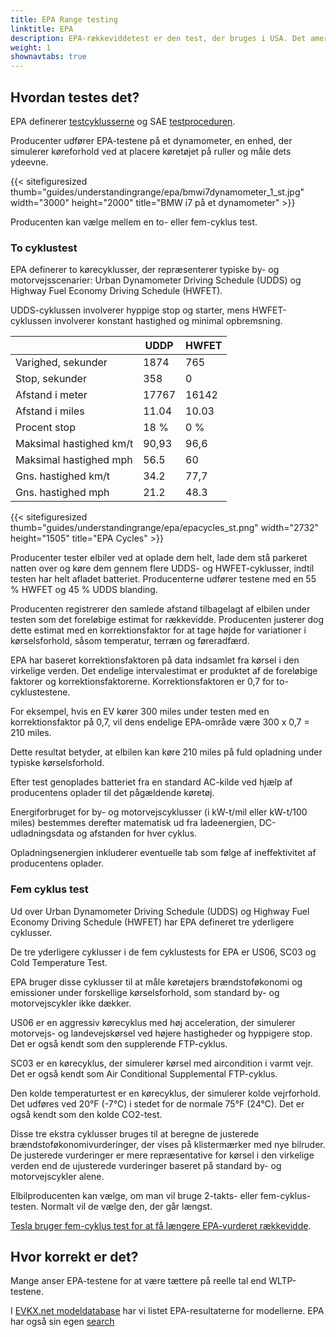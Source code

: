 ```yaml
---
title: EPA Range testing
linktitle: EPA
description: EPA-rækkeviddetest er den test, der bruges i USA. Det amerikanske miljøbeskyttelsesagentur definerer testene.
weight: 1
shownavtabs: true
---
```

<!-- markdownlint-disable MD033 -->
## Hvordan testes det?

EPA definerer [testcyklusserne](https://www.fueleconomy.gov/feg/fe_test_schedules.shtml) og SAE [testproceduren](https://www.fueleconomy.gov/feg/pdfs/EPA%20test%20procedure%20for%20EVs-PHEVs-11-14-2017.pdf).

Producenter udfører EPA-testene på et dynamometer, en enhed, der simulerer køreforhold ved at placere køretøjet på ruller og måle dets ydeevne.

{{< sitefiguresized thumb="guides/understandingrange/epa/bmwi7dynamometer_1_st.jpg" width="3000" height="2000" title="BMW i7 på et dynamometer" >}}

Producenten kan vælge mellem en to- eller fem-cyklus test.

### To cyklustest

EPA definerer to kørecyklusser, der repræsenterer typiske by- og motorvejsscenarier: Urban Dynamometer Driving Schedule (UDDS) og Highway Fuel Economy Driving Schedule (HWFET).

UDDS-cyklussen involverer hyppige stop og starter, mens HWFET-cyklussen involverer konstant hastighed og minimal opbremsning.

<table class="table">
     <hoved>
     <tr>
     <th>
     </th>
     <th>
         UDDP
     </th>
     <th>
         HWFET
     </th>
     </thead>
     <tbody>
         <tr>
             <td>Varighed, sekunder</td>
             <td>1874</td>
             <td>765</td>
         </tr>
         <tr>
             <td>Stop, sekunder</td>
             <td>358</td>
             <td>0</td>
         </tr>
         <tr>
             <td>Afstand i meter</td>
             <td>17767</td>
             <td>16142</td>
         </tr>
         <tr>
             <td>Afstand i miles</td>
             <td>11.04</td>
             <td>10.03</td>
         </tr>
         <tr>
             <td>Procent stop</td>
             <td>18 %</td>
             <td>0 %</td>
         </tr>
         <tr>
             <td>Maksimal hastighed km/t</td>
             <td>90,93</td>
             <td>96,6</td>
         </tr>
         <tr>
             <td>Maksimal hastighed mph</td>
             <td>56.5</td>
             <td>60</td>
         </tr>
         <tr>
             <td>Gns. hastighed km/t</td>
             <td>34.2</td>
             <td>77,7</td>
         </tr>
         <tr>
             <td>Gns. hastighed mph</td>
             <td>21.2</td>
             <td>48.3</td>
         </tr>
     </tbody>
</table>
{{< sitefiguresized thumb="guides/understandingrange/epa/epacycles_st.png" width="2732" height="1505" title="EPA Cycles" >}}

Producenter tester elbiler ved at oplade dem helt, lade dem stå parkeret natten over og køre dem gennem flere UDDS- og HWFET-cyklusser, indtil testen har helt afladet batteriet. Producenterne udfører testene med en 55 % HWFET og 45 % UDDS blanding.

Producenten registrerer den samlede afstand tilbagelagt af elbilen under testen som det foreløbige estimat for rækkevidde. Producenten justerer dog dette estimat med en korrektionsfaktor for at tage højde for variationer i kørselsforhold, såsom temperatur, terræn og føreradfærd.

EPA har baseret korrektionsfaktoren på data indsamlet fra kørsel i den virkelige verden. Det endelige intervalestimat er produktet af de foreløbige faktorer og korrektionsfaktorerne. Korrektionsfaktoren er 0,7 for to-cyklustestene.

For eksempel, hvis en EV kører 300 miles under testen med en korrektionsfaktor på 0,7, vil dens endelige EPA-område være 300 x 0,7 = 210 miles.

Dette resultat betyder, at elbilen kan køre 210 miles på fuld opladning under typiske kørselsforhold.

Efter test genoplades batteriet fra en standard AC-kilde ved hjælp af producentens oplader til det pågældende køretøj.

Energiforbruget for by- og motorvejscyklusser (i kW-t/mil eller kW-t/100 miles) bestemmes derefter matematisk ud fra ladeenergien, DC-udladningsdata og afstanden for hver cyklus.

Opladningsenergien inkluderer eventuelle tab som følge af ineffektivitet af producentens oplader.

### Fem cyklus test
Ud over Urban Dynamometer Driving Schedule (UDDS) og Highway Fuel Economy Driving Schedule (HWFET) har EPA defineret tre yderligere cyklusser.

De tre yderligere cyklusser i de fem cyklustests for EPA er US06, SC03 og Cold Temperature Test.

EPA bruger disse cyklusser til at måle køretøjers brændstoføkonomi og emissioner under forskellige kørselsforhold, som standard by- og motorvejscykler ikke dækker.

US06 er en aggressiv kørecyklus med høj acceleration, der simulerer motorvejs- og landevejskørsel ved højere hastigheder og hyppigere stop. Det er også kendt som den supplerende FTP-cyklus.

SC03 er en kørecyklus, der simulerer kørsel med aircondition i varmt vejr. Det er også kendt som Air Conditional Supplemental FTP-cyklus.

Den kolde temperaturtest er en kørecyklus, der simulerer kolde vejrforhold. Det udføres ved 20°F (-7°C) i stedet for de normale 75°F (24°C). Det er også kendt som den kolde CO2-test.

Disse tre ekstra cyklusser bruges til at beregne de justerede brændstoføkonomivurderinger, der vises på klistermærker med nye bilruder. De justerede vurderinger er mere repræsentative for kørsel i den virkelige verden end de ujusterede vurderinger baseret på standard by- og motorvejscykler alene.

Elbilproducenten kan vælge, om man vil bruge 2-takts- eller fem-cyklus-testen. Normalt vil de vælge den, der går længst.

[Tesla bruger fem-cyklus test for at få længere EPA-vurderet rækkevidde](https://www.caranddriver.com/features/a33824052/adjustment-factor-tesla-uses-for-big-epa-range-numbers/).

## Hvor korrekt er det?

Mange anser EPA-testene for at være tættere på reelle tal end WLTP-testene.

I [EVKX.net modeldatabase](/evsearch) har vi listet EPA-resultaterne for modellerne. EPA har også sin egen [search](https://www.fueleconomy.gov/feg/PowerSearch.do?action=PowerSearch&year1=2021&year2=2023&minmsrpsel=0&maxmsrpsel=0&city=0&highway=0&combined=0&cbftelectricity=0&cbftelectricity=0&cbftelectricity=0&cbftelectricity=E201ElectS02Electricity=E201ElectSc&201ElectricitylassSel=&BrændstofTypeSel=Elektricitet&VehTypeSel=&TranySel=&DriveTypeSel=&CylindersSel=&MpgSel=000&sortBy=Comb&Units=&url=SearchServlet&opt=new&minmsrp=0&maxChmpg=0&minmsrp=0&maxChmpg=0&maxChmpg=0&maxchmpg=0stop=&cylDeact=&rowLimit=200)